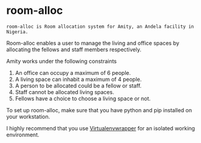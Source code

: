 # room-alloc

```
room-alloc is Room allocation system for Amity, an Andela facility in Nigeria.
```

Room-alloc enables a user to manage the living and office spaces by allocating the fellows and staff members respectively.

Amity works under the following constraints

1. An office can occupy a maximum of 6 people.
2. A living space can inhabit a maximum of 4 people.
3. A person to be allocated could be a fellow or staff.
4. Staff cannot be allocated living spaces.
5. Fellows have a choice to choose a living space or not.

To set up room-alloc, make sure that you have python and pip installed on your workstation.

I highly recommend that you use [Virtualenvwrapper](http://virtualenvwrapper.readthedocs.io/en/latest/) for an isolated working environment.

